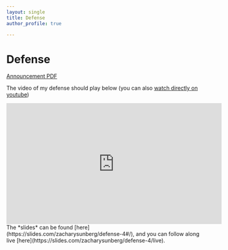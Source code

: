 ```yaml
---
layout: single
title: Defense
author_profile: true

---
```


# Defense

[Announcement PDF](assets/documents/flyer.pdf)

The video of my defense should play below (you can also [watch directly on youtube](https://www.youtube.com/watch?v=MBAtxhaNXGc))

<iframe width="560" height="315" src="https://www.youtube.com/embed/MBAtxhaNXGc" frameborder="0" allow="autoplay; encrypted-media" allowfullscreen></iframe>

<br/>
The *slides* can be found [here](https://slides.com/zacharysunberg/defense-4#/), and you can follow along live [here](https://slides.com/zacharysunberg/defense-4/live).
